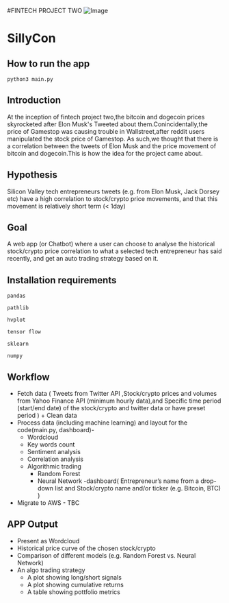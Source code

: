 #FINTECH PROJECT TWO
![Image](https://raw.githubusercontent.com/filprager/fintech_project_two/layout/image/Etm4yFZUcAAoN5u.jpeg)


# SillyCon

## How to run the app

`python3 main.py`

## Introduction
At the inception of fintech project two,the bitcoin and dogecoin prices skyrocketed after Elon Musk's Tweeted about them.Conincidentally,the price of Gamestop was causing trouble in Wallstreet,after reddit users manipulated the stock price of Gamestop. As such,we thought that there is a correlation between the tweets of Elon Musk and the price movement of bitcoin and dogecoin.This is how the idea for the project came about.


## Hypothesis
Silicon Valley tech entrepreneurs tweets (e.g. from Elon Musk, Jack Dorsey etc) have a high correlation to stock/crypto price movements, and that this movement is relatively short term (< 1day)


## Goal
A web app (or Chatbot)  where a user can choose to analyse the historical stock/crypto price correlation to what a selected tech entrepreneur has said recently, and get an auto trading strategy based on it.

## Installation requirements

`pandas` 

`pathlib`

`hvplot`

`tensor flow`

`sklearn`

`numpy`


## Workflow

- Fetch data ( Tweets from Twitter API ,Stock/crypto prices and volumes from Yahoo Finance API (minimum hourly data),and Specific time period (start/end date) of the stock/crypto and twitter data or have preset period )  + Clean data  
- Process data (including machine learning) and layout for the code(main.py, dashboard)-
    - Wordcloud
    - Key words count
    - Sentiment analysis
    - Correlation analysis
    - Algorithmic trading
        - Random Forest
        - Neural Network
    -dashboard( Entrepreneur’s name from a drop-down list and Stock/crypto name and/or ticker (e.g. Bitcoin, BTC) )  
- Migrate to AWS - TBC


## APP Output
- Present as Wordcloud
- Historical price curve of the chosen stock/crypto
- Comparison of different models (e.g. Random Forest vs. Neural Network)
- An algo trading strategy
    - A plot showing long/short signals
    - A plot showing cumulative returns
    - A table showing pottfolio metrics



